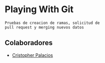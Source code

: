 # Playing With Git

```
Pruebas de creacion de ramas, solicitud de
pull request y merging nuevos datos
```

## Colaboradores

* [Cristopher Palacios](https://github.com/criszelaya24)
